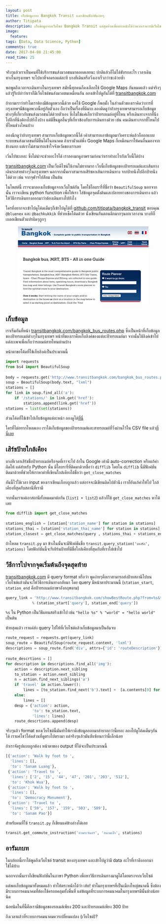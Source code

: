 ```yaml
---
layout: post
title: เก็บข้อมูลจาก Bangkok Transit และเขียนฟังก์ชันง่ายๆ
author: Titipata
description: เก็บข้อมูลจากเว็บไซต์ Bangkok Transit แต่สุดท้ายเพื่อตระหนักได้ว่าพวกเราควรมีเว็บไซต์ขนส่งมวลชนที่ดีกว่านี้
image:
  feature:
tags: [Data, Data Science, Python]
comments: true
date: 2017-04-08 21:45:00
read_time: 25
---
```


จริงๆแล้วเราเป็นคนที่ใช้บริการขนส่งมวลชนมาตลอดเลยนะ ปกติแล้วก็ไม่ได้ขับรถอะไร
เวลาเดินทางในกรุงเทพฯ จะไปหาที่จอดรถแต่ละที บางทีเดินหรือวิ่งเอาเร็วกว่าซะด้วยซ้ำ

พอพูดถึงเวลาจะเดินทางในกรุงเทพฯ สมัยนี้ทุกคนก็คงเลือกใช้ Google Maps กันหมดแล้ว
แต่จริงๆแล้วรู้รึเปล่าว่าเราก็มีเว็บไซต์ขนส่งมวลชนเหมือนกัน ลองเข้าไปดูกันได้ที่ [transitbangkok.com](http://www.transitbangkok.com/)

ถ้าถามเราว่าทำไมเราต้องมีข้อมูลพวกนี้ด้วย แค่ใช้ Google ก็พอมั้ง  ในส่วนตัวของเราคิดว่าการที่กรุงเทพฯมีข้อมูลพวกนี้อยู่กับตัวเอง
ถือว่าเป็นเรื่องที่ดีมาก ลองคิดดูว่าถ้ากรุงเทพฯสามารถเก็บข้อมูลต่างๆที่เกี่ยวกับขนส่งมวลชนได้ด้วยตัวเอง ซึ่งไม่ใช่แค่เก็บว่าป้ายรถเมล์อยู่ที่ไหน หรือเดินทางจากที่นึงไปอีกที่นึงต้องไปยังไงบ้าง แต่มีขึ้นมูลอื่นๆที่เกี่ยวข้องกับการเดินทางด้วย เช่น คนเดินทางจากที่ไหนไปที่ไหนช่วงไหนบ้าง

ลองนึกดูว่าถ้ากรุงเทพฯ สามารถเก็บข้อมูลพวกนี้ได้ เค้าสามารถเอาข้อมูลมาวิเคราะห์​แล้วก็ออกแบบระบบขนส่งมวลชนที่ดีขึ้นได้ในอนาคต
ถ้าเรามัวแต่พึ่ง Google Maps ก็เหมือนเราให้คนอื่นมองจากข้างนอก
แต่เราไม่สามารถเข้าใจจังหวัดของเราเลย

เวิ่นไปซะเยอะ ซึ่งไม่น่าจะช่วยอะไรได้ เราลองมาดูภาพรวมก่อนว่าเราทำอะไรกับเว็บนี้ได้บ้าง

[transitbangkok.com](http://www.transitbangkok.com/) เป็นเว็บดีไซน์ใช้งานไม่ยากมาก
เว็บนี้เก็บข้อมูลของป้ายรถเมล์และเส้นทางเดินรถสายต่างๆในกรุงเทพฯ นอกจากนั้นเราสามารถเสิร์ชหาเส้นการเดินทาง จากป้ายนึงไปอีกป้ายนึงได้ด้วย เช่น จากจุฬาฯไปสีลม เป็นต้น

ในโพสต์นี้ เราจะมาลองเก็บข้อมูลจากเว็บไซต์กัน โดยใช้ไลบรารี่ที่ชื่อว่า `BeautifulSoup`
นอกจากนั้น เราจะเขียน python function เพื่อให้เรา
ใส่ข้อมูลจุดตั้งต้นและปลายทางของการเดินทาง แล้วให้วิธีการเดินทางออกมาว่าต้องเดินทางไปยังไง

ใครที่อยากจะเข้าไปดูโค้ดเต็มๆก็เข้าไปดูได้ที่ [github.com/titipata/bangkok_transit](https://github.com/titipata/bangkok_transit)
ขอบคุณ `@bluenex` และ `@bachkukkik` ที่ช่วยเช็คโค้ดด้วย นั่งเขียนกันตอนดึกมากๆนอกเวลางาน
บางทีก็เบลอเขียนตัวแปรผิดๆถูกๆ


<figure><center>
  <img width="auto" src="/images/post/transit/front_page.png" data-action="zoom"/>
</center></figure>


## เก็บข้อมูล

เราเริ่มกันที่หน้า [transitbangkok.com/bangkok_bus_routes.php](`http://www.transitbangkok.com/bangkok_bus_routes.php`) ซึ่งเป็นหน้าที่เก็บข้อมูลของป้ายรถเมล์ต่างๆในกรุงเทพฯ
หน้าที่ของเราคือเก็บลิงค์ของแต่ละป้ายรถเมล์มา จากนั้นใช้ลิงค์เข้าไปแต่ละเพจเพื่อเก็บว่ารถเมล์สายไหนผ่านบ้าง

หน้าตาขอโค้ดที่ใช้เก็บลิงค์เป็นประมาณนี้

```py
import requests
from bs4 import BeautifulSoup

body = requests.get('http://www.transitbangkok.com/bangkok_bus_routes.php')
soup = BeautifulSoup(body.text, "lxml")
stations = []
for link in soup.find_all('a'):
    if '/stations/' in link.get('href'):
        stations.append(link.get('href'))
stations = list(set(stations))
```

ส่วนโค้ดที่ใช้เข้าไปเก็บข้อมูลแต่ละหน้า   ลองดูได้[ที่นี่](https://github.com/titipata/bangkok_transit/blob/master/transit.py#L23-L51)

ใครที่ไม่อยากโหลดเอง เราได้เก็บข้อมูลของป้ายรถเมล์และสายรถเมล์ที่วิ่งผ่านไว้ใน CSV file แล้ว[ที่นี่เลย](
https://raw.githubusercontent.com/titipata/bangkok_transit/master/data/stations.csv)


## เสิร์ชป้ายใกล้เคียง

บางทีเวลาเสิร์ชชื่อป้ายรถเมล์​หรือจุดที่เราจะไป ถ้าใน Google เค้ามี auto-correction หรือแก้คำผิดให้ แต่สำหรับ Python นั้น มีไลบรารี่ที่ติดมาด้วยชื่อว่า `difflib` โดยใน `difflib` นี้มีฟังค์ชันติดมาด้วยที่ช่วยให้เราหาคำที่เขียนใกล้เคียงได้ชื่อว่า `get_close_matches`

อันนี้ไว้ใช้เวลา input ของเราเขียนเกือบถูกแล้ว แต่อาจจะมีเขียนผิดไปตัวนึง เราก็ยังแก้คำให้ไป
ใกล้เคียงที่สุดกับสถานีที่เรามี

จากนั้นเราแค่เอาสถานีทั้งหมดมาต่อกัน (`list1 + list2`) แล้วก็ใช้ `get_close_matches` หาได้เลย

```py
from difflib import get_close_matches

stations_english = [station['station_name'] for station in stations]
stations_thai = [station['station_thai_name'] for station in stations]
station_closest = get_close_matches(query , stations_thai + stations_english, n=1, cutoff=0.6)
```

ถ้าโหลด `transit.py` มา ข้างในนั้นจะมีฟังค์ชันชื่อ `transit.query_station('บางรัก', stations)`
โดยฟังก์ชันนี้จะรีเทิร์นป้ายที่มีชื่อใกล้เคียงที่สุดกับที่เราใส่เข้าไป


## วีธีการไปจากจุดเริ่มต้นถึงจุดสุดท้าย

[transitbangkok.com](http://www.transitbangkok.com/) มี query format หรือว่า
พูดง่ายๆคือเราสามารถส่งป้ายสถานีไปบนเว็บไซต์แล้วมันจะให้วิธีการเดินทางกลับมา โดย query มีหน้าตาประมาณนี้ (`station_start`, `station_end` คือป้ายรถเมล์ภาษาอังกฤษตาม)

```py
query_link = 'http://www.transitbangkok.com/showBestRoute.php?from=%s&to=%s&originSelected=false&destinationSelected=false&lang=en' \
            % (station_start['query'], station_end['query'])
```

`%s` ใน Python เป็นวิธีแทนสตริงเข้าไป เช่น `"hello %s" % "world" = "hello world"` เป็นต้น


ท้ายสุดแล้ว เราแค่ส่ง query ไปให้ที่เว็บไซต์แล้วเก็บข้อมูลมาเป็นอันจบ

```py
route_request = requests.get(query_link)
soup_route = BeautifulSoup(route_request.content, 'lxml')
descriptions = soup_route.find('div', attrs={'id': 'routeDescription'})

route_descrtions = []
for description in descriptions.find_all('img'):
    action = description.next_sibling
    to_station = action.next_sibling
    n = action.find_next_siblings('a')
    if 'travel' in action.lower():
        lines = [to_station.find_next('b').text] +  [a.contents[0] for a in n]
    else:
        lines = []
    desp = {'action': action,
            'to': to_station.text,
            'lines': lines}
    route_descrtions.append(desp)
```

จริงๆแล้ว format ของเว็บไซต์นี้มันทำให้เราดึงข้อมูลออกมาลำบากกว่านี้เยอะ ลองไปดูโค้ดเต็มๆกันได้
เราแค่โชว์โค้ดส่วนที่ดูตรงไปตรงมา แต่จริงๆแล้วมันซับซ้อนกว่านี้เล็กน้อย

ถ้าเราจัดรูปแบบถูกต้อง หน้าตาของ output ที่ได้จะเป็นประมาณนี้

```py
[{'action': 'Walk by foot to ',
  'lines': [],
  'to': 'Sanam Luang'},
 {'action': 'Travel to ',
  'lines': ['2', '15', '44', '47', '201', '203', '512'],
  'to': 'Khok Wua'},
 {'action': 'Walk by foot to ',
  'lines': [],
  'to': 'Democracy Monument'},
 {'action': 'Travel to ',
  'lines': ['59', '157', '159', '503', '509'],
  'to': 'Sanam Pao'}]
```

สำหรับคนที่ใช้ `transit.py` ก็เขียนแค่ข้างล่างได้เลย

```py
transit.get_commute_instruction('ท่าพระจันทร์', 'สนามเป้า', stations)
```

## อารัมภบท

ในบล้อกนี้เราได้พูดถึงเว็บไซต์ transit ของกรุงเทพฯ และเข้าไปดูว่ามี data อะไรที่เราดึงออกมาใช้ได้บ้าง

นอกจากนั้นเราก็เขียนฟังก์ชันในภาษา Python เพื่อหาวิธีการเดินทางมาดูได้โดยตรงจากเว็บไซต์

แต่พอเก็บข้อมูลมาทั้งหมดแล้ว ทำให้ตระหนักได้ว่า เห้ย! ทำไมกรุงเทพฯที่เป็นเมืองใหญ่ขนาดนี้
ซึ่งต้องมีระบบการคมนาคมที่ต้องใช้ครอบคลุมทั้งพื่นที่ แต่ข้อมูลที่ระบบการคมนาคมในกรุงเทพฯมีนั้นช่างน้อยนิด

น้อยนิดในที่นี้คือเรามีข้อมูลของรถเมล์เพียง 200 และป้ายรถเมล์เพียง 300 ป้าย

ถึงเวลาแล้วที่ระบบการคมนาคมควรเปลี่ยนแปลง (เว็บไซต์)?
